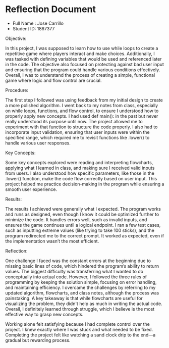 # Reflection Document

* Full Name :  Jose Carrillo 
* Student ID:  1867377

Objective:

In this project, I was supposed to learn how to use while loops to create a repetitive game where players interact and make choices. Additionally, I was tasked with defining variables that would be used and referenced later in the code. The objective also focused on protecting against bad user input and ensuring that the program could handle various conditions effectively. Overall, I was to understand the process of creating a simple, functional game where logic and flow control are crucial.

Procedure:

The first step I followed was using feedback from my initial design to create a more polished algorithm. I went back to my notes from class, especially on while loops, functions, and flow control, to ensure I understood how to properly apply new concepts. I had used def main(): in the past but never really understood its purpose until now. The project allowed me to experiment with that function to structure the code properly. I also had to incorporate input validation, ensuring that user inputs were within the specified range, which required me to revisit functions like .lower() to handle various user responses.

Key Concepts:

Some key concepts explored were reading and interpreting flowcharts, applying what I learned in class, and making sure I received valid inputs from users. I also understood how specific parameters, like those in the .lower() function, make the code flow correctly based on user input. This project helped me practice decision-making in the program while ensuring a smooth user experience.

Results:

The results I achieved were generally what I expected. The program works and runs as designed, even though I know it could be optimized further to minimize the code. It handles errors well, such as invalid inputs, and ensures the game continues until a logical endpoint. I ran a few test cases, such as inputting extreme values (like trying to take 100 sticks), and the program redirected me to the correct prompt. It worked as expected, even if the implementation wasn’t the most efficient.

Reflection:

One challenge I faced was the constant errors at the beginning due to missing basic lines of code, which hindered the program’s ability to return values. The biggest difficulty was transferring what I wanted to do conceptually into actual code. However, I followed the three rules of programming by keeping the solution simple, focusing on error handling, and maintaining efficiency. I overcame the challenges by referring to my updated algorithm, flowcharts, and class notes, although the process was painstaking. A key takeaway is that while flowcharts are useful for visualizing the problem, they didn't help as much in writing the actual code. Overall, I definitely learned through struggle, which I believe is the most effective way to grasp new concepts.

Working alone felt satisfying because I had complete control over the project. I knew exactly where I was stuck and what needed to be fixed. Completing the project felt like watching a sand clock drip to the end—a gradual but rewarding process.












